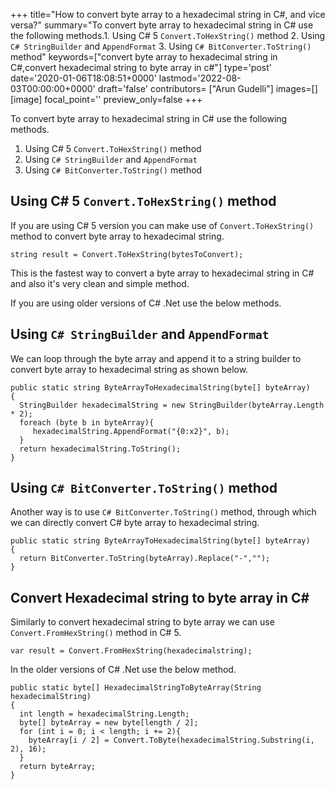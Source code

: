 +++
title="How to convert byte array to a hexadecimal string in C#, and vice versa?"
summary="To convert byte array to hexadecimal string in C# use the following methods.1. Using C# 5 `Convert.ToHexString()` method 2. Using `C# StringBuilder` and `AppendFormat` 3. Using `C# BitConverter.ToString()` method"
keywords=["convert byte array to hexadecimal string in C#,convert hexadecimal string to byte array in c#"]
type='post'
date='2020-01-06T18:08:51+0000'
lastmod='2022-08-03T00:00:00+0000'
draft='false'
contributors= ["Arun Gudelli"]
images=[]
[image]
focal_point=''
preview_only=false
+++

To convert byte array to hexadecimal string in C# use the following methods.

1. Using C# 5 `Convert.ToHexString()` method
2. Using `C# StringBuilder` and `AppendFormat`
3. Using `C# BitConverter.ToString()` method

## Using C# 5 `Convert.ToHexString()` method

If you are using C# 5 version you can make use of `Convert.ToHexString()` method to convert byte array to hexadecimal string.

```
string result = Convert.ToHexString(bytesToConvert);

```

This is the fastest way to convert a byte array to hexadecimal string in C# and also it's very clean and simple method.

If you are using older versions of C# .Net use the below methods.

## Using `C# StringBuilder` and `AppendFormat`

We can loop through the byte array and append it to a string builder to convert byte array to hexadecimal string as shown below. 

```
public static string ByteArrayToHexadecimalString(byte[] byteArray)
{
  StringBuilder hexadecimalString = new StringBuilder(byteArray.Length * 2);
  foreach (byte b in byteArray){
     hexadecimalString.AppendFormat("{0:x2}", b);
  }
  return hexadecimalString.ToString();
}
```

## Using `C# BitConverter.ToString()` method

Another way is to use `C# BitConverter.ToString()` method, through which we can directly convert C# byte array to hexadecimal string. 

```
public static string ByteArrayToHexadecimalString(byte[] byteArray)
{
  return BitConverter.ToString(byteArray).Replace("-","");
}
```

## Convert Hexadecimal string to byte array in C#

Similarly to convert hexadecimal string to byte array we can use `Convert.FromHexString()` method in C# 5. 

```
var result = Convert.FromHexString(hexadecimalstring);
```

In the older versions of C# .Net use the below method.

```
public static byte[] HexadecimalStringToByteArray(String hexadecimalString)
{
  int length = hexadecimalString.Length;
  byte[] byteArray = new byte[length / 2];
  for (int i = 0; i < length; i += 2){
    byteArray[i / 2] = Convert.ToByte(hexadecimalString.Substring(i, 2), 16);
  }
  return byteArray;
}
```